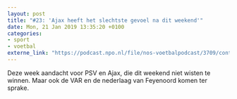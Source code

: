 ```yaml
---
layout: post
title: "#23: 'Ajax heeft het slechtste gevoel na dit weekend'"
date: Mon, 21 Jan 2019 13:35:20 +0100
categories: 
- sport 
- voetbal 
externe_link: "https://podcast.npo.nl/file/nos-voetbalpodcast/3709/content.omroep.nl/portal/podcast/nporadio1/nos-voetbalpodcast/2019/01/nporadio1_nos-voetbalpodcast_20190121_nos-voetbalpodcast-23-ajax-heeft-het-slechtste-gevoel-na-dit-weekend_L51BZW.mp3"
---
```


Deze week aandacht voor PSV en Ajax, die dit weekend niet wisten te winnen. Maar ook de VAR en de nederlaag van Feyenoord komen ter sprake.
